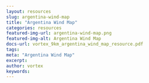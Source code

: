 ```yaml
---
layout: resources
slug: argentina-wind-map
title: "Argentina Wind Map"
categories: resources
featured-img-url: argentina-wind-map.png
featured-img-alt: Argentina Wind Map
docs-url: vortex_9km_argentina_wind_map_resource.pdf
tags:
meta: "Argentina Wind Map"
excerpt: 
author: vortex
keywords: 
---
```

